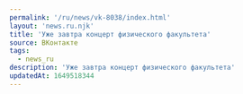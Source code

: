 ```yaml
---
permalink: '/ru/news/vk-8038/index.html'
layout: 'news.ru.njk'
title: 'Уже завтра концерт физического факультета'
source: ВКонтакте
tags:
  - news_ru
description: 'Уже завтра концерт физического факультета'
updatedAt: 1649518344
---
```

